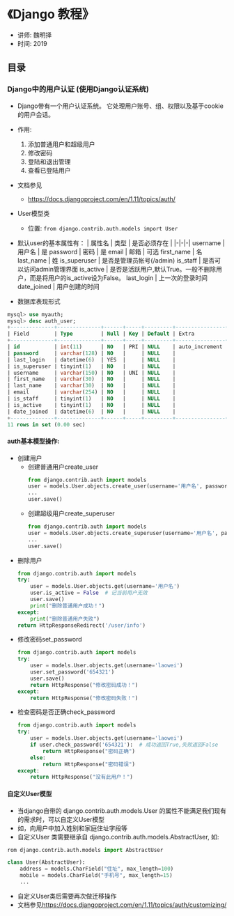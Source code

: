 
# 《Django 教程》
 - 讲师: 魏明择
 - 时间: 2019

## 目录
<!-- TOC depthFrom:3 depthTo:5 -->


<!-- /TOC -->


### Django中的用户认证 (使用Django认证系统)
- Django带有一个用户认证系统。 它处理用户账号、组、权限以及基于cookie的用户会话。
- 作用:
    1. 添加普通用户和超级用户
    2. 修改密码
    3. 登陆和退出管理
    4. 查看已登陆用户

- 文档参见
    - <https://docs.djangoproject.com/en/1.11/topics/auth/>

- User模型类
    - 位置: `from django.contrib.auth.models import User`

- 默认user的基本属性有：
    | 属性名 |  类型 | 是否必须存在 |
    |-|-|-|
    username | 用户名 | 是
    password | 密码 | 是
    email | 邮箱 | 可选
    first_name | 名
    last_name | 姓
    is_superuser | 是否是管理员帐号(/admin)
    is_staff | 是否可以访问admin管理界面
    is_active | 是否是活跃用户,默认True。一般不删除用户，而是将用户的is_active设为False。
    last_login | 上一次的登录时间
    date_joined | 用户创建的时间

- 数据库表现形式
```sql
mysql> use myauth;
mysql> desc auth_user;
+--------------+--------------+------+-----+---------+----------------+
| Field        | Type         | Null | Key | Default | Extra          |
+--------------+--------------+------+-----+---------+----------------+
| id           | int(11)      | NO   | PRI | NULL    | auto_increment |
| password     | varchar(128) | NO   |     | NULL    |                |
| last_login   | datetime(6)  | YES  |     | NULL    |                |
| is_superuser | tinyint(1)   | NO   |     | NULL    |                |
| username     | varchar(150) | NO   | UNI | NULL    |                |
| first_name   | varchar(30)  | NO   |     | NULL    |                |
| last_name    | varchar(30)  | NO   |     | NULL    |                |
| email        | varchar(254) | NO   |     | NULL    |                |
| is_staff     | tinyint(1)   | NO   |     | NULL    |                |
| is_active    | tinyint(1)   | NO   |     | NULL    |                |
| date_joined  | datetime(6)  | NO   |     | NULL    |                |
+--------------+--------------+------+-----+---------+----------------+
11 rows in set (0.00 sec)
```

#### auth基本模型操作:
- 创建用户
    - 创建普通用户create_user
        ```py
        from django.contrib.auth import models
        user = models.User.objects.create_user(username='用户名', password='密码', email='邮箱',...)
        ...
        user.save()
        ```
    - 创建超级用户create_superuser
        ```py
        from django.contrib.auth import models
        user = models.User.objects.create_superuser(username='用户名', password='密码', email='邮箱',...)
        ...
        user.save()
        ```
- 删除用户
    ```py
    from django.contrib.auth import models
    try:
        user = models.User.objects.get(username='用户名')
        user.is_active = False  # 记当前用户无效
        user.save()
        print("删除普通用户成功！")
    except:
        print("删除普通用户失败")
    return HttpResponseRedirect('/user/info')
    ```
- 修改密码set_password
    ```py
    from django.contrib.auth import models
    try:
        user = models.User.objects.get(username='laowei')
        user.set_password('654321')
        user.save()
        return HttpResponse("修改密码成功！")
    except:
        return HttpResponse("修改密码失败！")
    ```    
- 检查密码是否正确check_password
    ```py
    from django.contrib.auth import models
    try:
        user = models.User.objects.get(username='laowei')
        if user.check_password('654321'):  # 成功返回True,失败返回False
            return HttpResponse("密码正确")
        else:
            return HttpResponse("密码错误")
    except:
        return HttpResponse("没有此用户！")
    ```

#### 自定义User模型
- 当django自带的 django.contrib.auth.models.User 的属性不能满足我们现有的需求时，可以自定义User模型
- 如，向用户中加入姓别和家庭住址字段等
- 自定义User 类需要继承自 django.contrib.auth.models.AbstractUser, 如:
```py
rom django.contrib.auth.models import AbstractUser

class User(AbstractUser):
    address = models.CharField("住址", max_length=100)
    mobile = models.CharField("手机号", max_length=15)
    ...
```
- 自定义User类后需要再次做迁移操作
- 文档参见<https://docs.djangoproject.com/en/1.11/topics/auth/customizing/>

